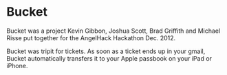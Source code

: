 Bucket
=============

Bucket was a project Kevin Gibbon, Joshua Scott, Brad Griffith and Michael Risse put together for the AngelHack Hackathon Dec. 2012.

Bucket was tripit for tickets. As soon as a ticket ends up in your gmail, Bucket automatically transfers it to your Apple passbook on your iPad or iPhone.  
